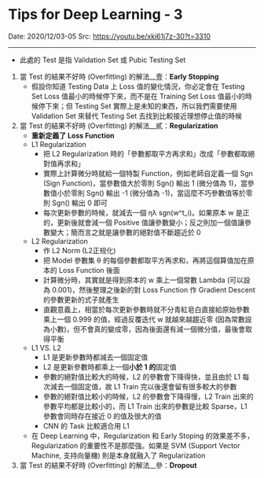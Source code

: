 # Tips for Deep Learning - 3
Date: 2020/12/03-05
Src: https://youtu.be/xki61j7z-30?t=3310

----
* 此處的 Test 是指 Validation Set 或 Pubic Testing Set
1. 當 Test 的結果不好時 (Overfitting) 的解法__壹：**Early Stopping**
    * 假設你知道 Testing Data 上 Loss 值的變化情況，你必定會在 Testing Set Loss 值最小的時候停下來，而不是在 Training Set Loss 值最小的時候停下來；但 Testing Set 實際上是未知的東西，所以我們需要使用 Validation Set 來替代 Testing Set 去找到比較接近理想停止值的時候
2. 當 Test 的結果不好時 (Overfitting) 的解法__貳：**Regularization**
    * **重新定義了 Loss Function**
    * L1 Regularization
        * 把 L2 Regularization 時的「參數都取平方再求和」改成「參數都取絕對值再求和」
        * 實際上計算微分時就給一個特製 Function，例如老師自定義一個 Sgn (Sign Function)，當參數值大於零則 Sgn() 輸出 1 (微分值為 1)，當參數值小於零則 Sgn() 輸出 -1 (微分值為 -1)，當這麼不巧參數值等於零則 Sgn() 輸出 0 即可
        * 每次更新參數的時候，就減去一個 ηλ sgn(w^t_i)。如果原本 w 是正的，更新後就會減一個  Positive 值讓參數變小；反之則加一個值讓參數變大；簡而言之就是讓參數的絕對值不斷趨近於 0
    * L2 Regularization
        * 作 L2 Norm (L2正规化)
        * 把 Model 參數集 θ 的每個參數都取平方再求和，再將這個算值加在原本的 Loss Function 後面
        * 計算微分時，其實就是得到原本的 w 乘上一個常數 Lambda (可以設為 0.001)，然後整理之後新的對 Loss Function 作 Gradient Descent 的參數更新的式子就產生
        * 直觀意義上，相當於每次更新參數時就不分青紅皂白直接給原始參數乘上一個 0.999 的值，經過反覆迭代 w 就越來越趨近零 (因為常數設為小數)，但不會真的變成零，因為後面還有減一個微分值，最後會取得平衡
    * L1 VS. L2
        * L1 是更新參數時都減去一個固定值
        * L2 是更新參數時都乘上一個**小於 1 的**固定值
        * 參數的絕對值比較大的時候，L2 的參數會下降得快，並且由於 L1 每次減去一個固定值，故 L1 Train 完以後還會留有很多較大的參數
        * 參數的絕對值比較小的時候，L2 的參數會下降得慢，L2 Train 出來的參數平均都是比較小的，而 L1 Train 出來的參數是比較 Sparse，L1 參數會同時存在接近 0 的值及很大的值
        * CNN 的 Task 比較適合用 L1
    * 在 Deep Learning 中，Regularization 和 Early Stoping 的效果差不多，Regularization 的重要性不是那麼強。如果是 SVM (Support Vector Machine, 支持向量機) 則是本身就融入了 Regularization
3. 當 Test 的結果不好時 (Overfitting) 的解法__參：**Dropout**
